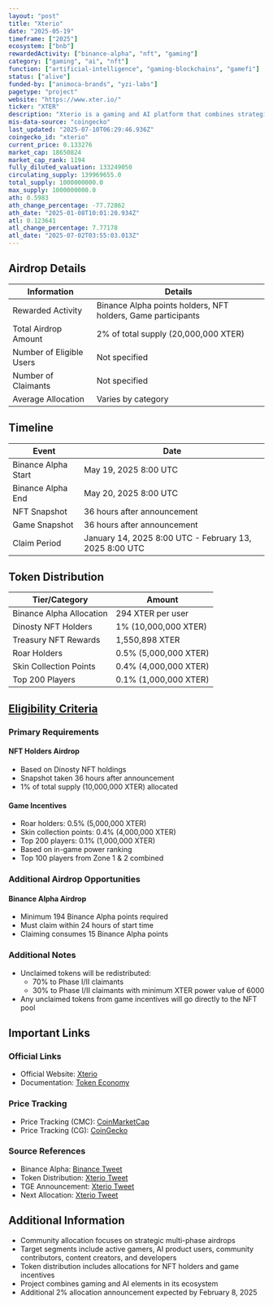 ```yaml
---
layout: "post"
title: "Xterio"
date: "2025-05-19"
timeframe: ["2025"]
ecosystem: ["bnb"]
rewardedActivity: ["binance-alpha", "nft", "gaming"]
category: ["gaming", "ai", "nft"]
function: ["artificial-intelligence", "gaming-blockchains", "gamefi"]
status: ["alive"]
funded-by: ["animoca-brands", "yzi-labs"]
pagetype: "project"
website: "https://www.xter.io/"
ticker: "XTER"
description: "Xterio is a gaming and AI platform that combines strategic multi-phase airdrops with comprehensive reward mechanisms to build and maintain a vibrant ecosystem for gamers, AI product users, and developers."
mis-data-source: "coingecko"
last_updated: "2025-07-10T06:29:46.936Z"
coingecko_id: "xterio"
current_price: 0.133276
market_cap: 18650824
market_cap_rank: 1194
fully_diluted_valuation: 133249050
circulating_supply: 139969655.0
total_supply: 1000000000.0
max_supply: 1000000000.0
ath: 0.5983
ath_change_percentage: -77.72862
ath_date: "2025-01-08T10:01:20.934Z"
atl: 0.123641
atl_change_percentage: 7.77178
atl_date: "2025-07-02T03:55:03.013Z"
---
```


## Airdrop Details

| Information              | Details                                                      |
| ------------------------ | ------------------------------------------------------------ |
| Rewarded Activity        | Binance Alpha points holders, NFT holders, Game participants |
| Total Airdrop Amount     | 2% of total supply (20,000,000 XTER)                         |
| Number of Eligible Users | Not specified                                                |
| Number of Claimants      | Not specified                                                |
| Average Allocation       | Varies by category                                           |

## Timeline

| Event               | Date                                                   |
| ------------------- | ------------------------------------------------------ |
| Binance Alpha Start | May 19, 2025 8:00 UTC                                  |
| Binance Alpha End   | May 20, 2025 8:00 UTC                                  |
| NFT Snapshot        | 36 hours after announcement                            |
| Game Snapshot       | 36 hours after announcement                            |
| Claim Period        | January 14, 2025 8:00 UTC - February 13, 2025 8:00 UTC |

## Token Distribution

| Tier/Category            | Amount                |
| ------------------------ | --------------------- |
| Binance Alpha Allocation | 294 XTER per user     |
| Dinosty NFT Holders      | 1% (10,000,000 XTER)  |
| Treasury NFT Rewards     | 1,550,898 XTER        |
| Roar Holders             | 0.5% (5,000,000 XTER) |
| Skin Collection Points   | 0.4% (4,000,000 XTER) |
| Top 200 Players          | 0.1% (1,000,000 XTER) |

## [Eligibility Criteria](https://x.com/XterioGames/status/1877688566727459107)

### Primary Requirements

#### NFT Holders Airdrop

- Based on Dinosty NFT holdings
- Snapshot taken 36 hours after announcement
- 1% of total supply (10,000,000 XTER) allocated

#### Game Incentives

- Roar holders: 0.5% (5,000,000 XTER)
- Skin collection points: 0.4% (4,000,000 XTER)
- Top 200 players: 0.1% (1,000,000 XTER)
- Based on in-game power ranking
- Top 100 players from Zone 1 & 2 combined

### Additional Airdrop Opportunities

#### Binance Alpha Airdrop

- Minimum 194 Binance Alpha points required
- Must claim within 24 hours of start time
- Claiming consumes 15 Binance Alpha points

### Additional Notes

- Unclaimed tokens will be redistributed:
  - 70% to Phase I/II claimants
  - 30% to Phase I/II claimants with minimum XTER power value of 6000
- Any unclaimed tokens from game incentives will go directly to the NFT pool

## Important Links

### Official Links

- Official Website: [Xterio](https://www.xter.io/)
- Documentation: [Token Economy](https://docs.xter.io/token-economy/token-allocation)

### Price Tracking

- Price Tracking (CMC): [CoinMarketCap](https://coinmarketcap.com/currencies/xterio/)
- Price Tracking (CG): [CoinGecko](https://www.coingecko.com/en/coins/xterio)

### Source References

- Binance Alpha: [Binance Tweet](https://x.com/binance/status/1924374642170417472)
- Token Distribution: [Xterio Tweet](https://x.com/XterioGames/status/1890432230280839608)
- TGE Announcement: [Xterio Tweet](https://x.com/XterioGames/status/1877027068375916856)
- Next Allocation: [Xterio Tweet](https://x.com/XterioGames/status/1877688566727459107)

## Additional Information

- Community allocation focuses on strategic multi-phase airdrops
- Target segments include active gamers, AI product users, community contributors, content creators, and developers
- Token distribution includes allocations for NFT holders and game incentives
- Project combines gaming and AI elements in its ecosystem
- Additional 2% allocation announcement expected by February 8, 2025